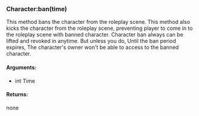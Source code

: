 ### Character:ban(time)

This method bans the character from the roleplay scene.
This method also kicks the character from the roleplay scene, preventing player to come in to the roleplay scene with banned character. Character ban always can be lifted and revoked in anytime. But unless you do, Until the ban period expires, The character's owner won't be able to access to the banned character.

#### Arguments:
* int Time

#### Returns:

none
